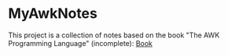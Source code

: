 # MyAwkNotes

This project is a collection of notes based on the book "The AWK Programming Language" (incomplete):
[Book](https://www.amazon.ca/AWK-Programming-Language-Alfred-Aho/dp/020107981X)

